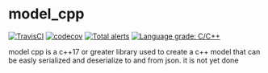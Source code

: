 # model_cpp

[![TravisCI](https://travis-ci.com/temit/model_cpp.svg)](https://travis-ci.com/github/temit/model_cpp) [![codecov](https://codecov.io/gh/temit/model_cpp/branch/master/graph/badge.svg)](https://codecov.io/gh/temit/model_cpp) [![Total alerts](https://img.shields.io/lgtm/alerts/g/temit/model_cpp.svg?logo=lgtm&logoWidth=18)](https://lgtm.com/projects/g/temit/model_cpp/alerts/) [![Language grade: C/C++](https://img.shields.io/lgtm/grade/cpp/g/temit/model_cpp.svg?logo=lgtm&logoWidth=18)](https://lgtm.com/projects/g/temit/model_cpp/context:cpp)

model cpp is a c++17 or greater library used to create a c++ model that can be easly serialized and deserialize to and from json.
it is not yet done
